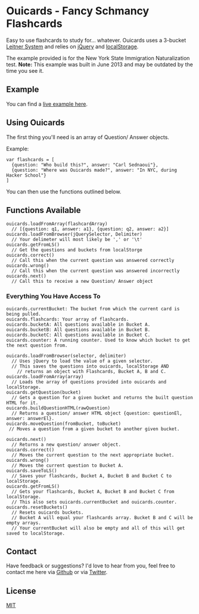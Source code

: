 # Ouicards - Fancy Schmancy Flashcards
Easy to use flashcards to study for... whatever. Ouicards uses a 3-bucket [Leitner System](http://en.wikipedia.org/wiki/Leitner_system) and relies on [jQuery](http://jquery.com/) and [localStorage](http://diveintohtml5.info/storage.html).

The example provided is for the New York State Immigration Naturalization test. __Note:__ This example was built in June 2013 and may be outdated by the time you see it.

## Example
You can find a [live example here](http://carlsednaoui.github.io/ouicards/Example%20files/index.html).

## Using Ouicards
The first thing you'll need is an array of Question/ Answer objects.

Example:
    
    var flashcards = [
      {question: "Who build this?", answer: "Carl Sednaoui"}, 
      {question: "Where was Ouicards made?", answer: "In NYC, during Hacker School"}
    ]

You can then use the functions outlined below.

## Functions Available
  
    ouicards.loadFromArray(flashcardArray)
      // [{question: q1, answer: a1}, {question: q2, answer: a2}]
    ouicards.loadFromBrowser(jQuerySelector, Delimiter)
      // Your delimeter will most likely be ',' or '\t'
    ouicards.getFromLS()
      // Get the questions and buckets from localStorge
    ouicards.correct()
      // Call this when the current question was answered correctly
    ouicards.wrong()
      // Call this when the current question was answered incorrectly
    ouicards.next()
      // Call this to receive a new Question/ Answer object

### Everything You Have Access To
    
    ouicards.currentBucket: The bucket from which the current card is being pulled.
    ouicards.flashcards: Your array of flashcards.
    ouicards.bucketA: All questions available in Bucket A.
    ouicards.bucketB: All questions available in Bucket B.
    ouicards.bucketC: All questions available in Bucket C.
    ouicards.counter: A running counter. Used to know which bucket to get the next question from.

    ouicards.loadFromBrowser(selector, delimiter) 
      // Uses jQuery to load the value of a given selector.
      // This saves the questions into ouicards, localStorage AND 
        // returns an object with Flashcards, Bucket A, B and C.
    ouicards.loadFromArray(array)
      // Loads the array of questions provided into ouicards and localStorage.
    ouicards.getQuestion(bucket)
      // Gets a question for a given bucket and returns the built question HTML for it.
    ouicards.buildQuestionHTML(rawQuestion)
      // Returns a question/ answer HTML object {question: questionEl, answer: answerEl}.
    ouicards.moveQuestion(fromBucket, toBucket)
     // Moves a question from a given bucket to another given bucket.

    ouicards.next()
      // Returns a new question/ answer object.
    ouicards.correct()
      // Moves the current question to the next appropriate bucket.
    ouicards.wrong()
      // Moves the current question to Bucket A.
    ouicards.saveToLS()
      // Saves your flashcards, Bucket A, Bucket B and Bucket C to localStorage.
    ouicards.getFromLS()
      // Gets your flashcards, Bucket A, Bucket B and Bucket C from localStorage. 
      // This also sets ouicards.currentBucket and ouicards.counter.
    ouicards.resetBuckets()
      // Resets ouicards buckets. 
      // Bucket A will equal your flashcards array. Bucket B and C will be empty arrays.  
      // Your currentBucket will also be empty and all of this will get saved to localStorage.

## Contact
Have feedback or suggestions? I'd love to hear from you, feel free to contact me here via [Github](https://github.com/carlsednaoui) or via [Twitter](https://twitter.com/carlsednaoui). 

## License
[MIT](http://opensource.org/licenses/MIT)